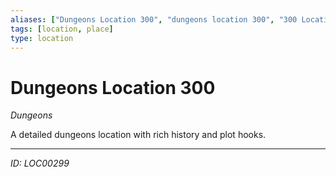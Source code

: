 ```yaml
---
aliases: ["Dungeons Location 300", "dungeons location 300", "300 Location Dungeons"]
tags: [location, place]
type: location
---
```


# Dungeons Location 300

*Dungeons*

A detailed dungeons location with rich history and plot hooks.

---
*ID: LOC00299*